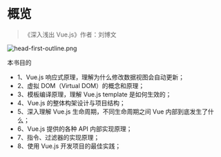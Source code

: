 # 概览

> 《深入浅出 Vue.js》作者：刘博文

![head-first-outline.png](/images/vue/head-first-vue/head-first-outline.png)

本书目的

- 1、Vue.js 响应式原理，理解为什么修改数据视图会自动更新；
- 2、虚拟 DOM（Virtual DOM）的概念和原理；
- 3、模板编译原理，理解 Vue.js template 是如何生效的；
- 4、Vue.js 的整体构架设计与项目结构；
- 5、深入理解 Vue.js 生命周期，不同生命周期之间 Vue 内部到底发生了什么；
- 6、Vue.js 提供的各种 API 内部实现原理；
- 7、指令、过滤器的实现原理；
- 8、使用 Vue.js 开发项目的最佳实践；
